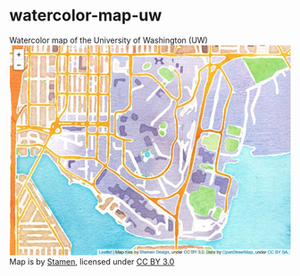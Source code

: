 # watercolor-map-uw
Watercolor map of the University of Washington (UW)  
![Watercolor Map of UW](./images/screen-shot-map.png)  
Map is by [Stamen](http://maps.stamen.com/#watercolor), licensed under [CC BY 3.0](https://creativecommons.org/licenses/by/3.0/)